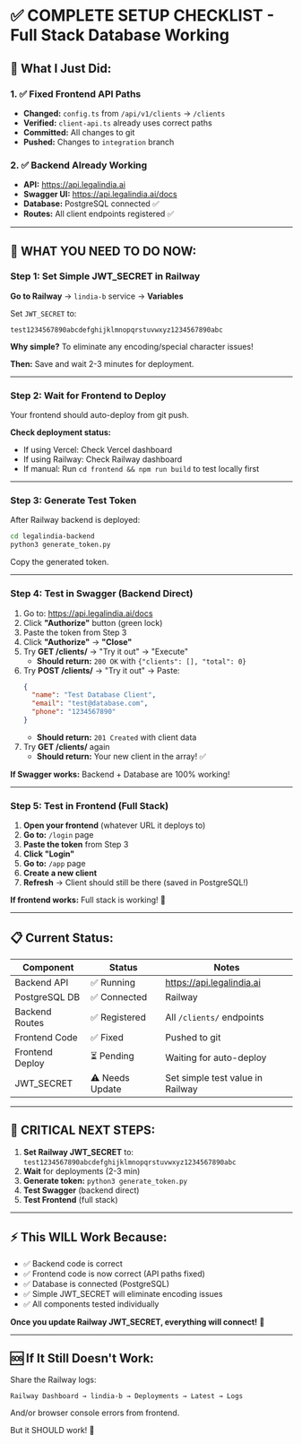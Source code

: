 # ✅ COMPLETE SETUP CHECKLIST - Full Stack Database Working

## 🎉 What I Just Did:

### 1. ✅ Fixed Frontend API Paths
- **Changed:** `config.ts` from `/api/v1/clients` → `/clients`
- **Verified:** `client-api.ts` already uses correct paths
- **Committed:** All changes to git
- **Pushed:** Changes to `integration` branch

### 2. ✅ Backend Already Working
- **API:** https://api.legalindia.ai
- **Swagger UI:** https://api.legalindia.ai/docs
- **Database:** PostgreSQL connected ✅
- **Routes:** All client endpoints registered ✅

---

## 🔧 WHAT YOU NEED TO DO NOW:

### Step 1: Set Simple JWT_SECRET in Railway

**Go to Railway** → `lindia-b` service → **Variables**

Set `JWT_SECRET` to:
```
test1234567890abcdefghijklmnopqrstuvwxyz1234567890abc
```

**Why simple?** To eliminate any encoding/special character issues!

**Then:** Save and wait 2-3 minutes for deployment.

---

### Step 2: Wait for Frontend to Deploy

Your frontend should auto-deploy from git push.

**Check deployment status:**
- If using Vercel: Check Vercel dashboard
- If using Railway: Check Railway dashboard
- If manual: Run `cd frontend && npm run build` to test locally first

---

### Step 3: Generate Test Token

After Railway backend is deployed:

```bash
cd legalindia-backend
python3 generate_token.py
```

Copy the generated token.

---

### Step 4: Test in Swagger (Backend Direct)

1. Go to: https://api.legalindia.ai/docs
2. Click **"Authorize"** button (green lock)
3. Paste the token from Step 3
4. Click **"Authorize"** → **"Close"**
5. Try **GET /clients/** → "Try it out" → "Execute"
   - **Should return:** `200 OK` with `{"clients": [], "total": 0}`
6. Try **POST /clients/** → "Try it out" → Paste:
   ```json
   {
     "name": "Test Database Client",
     "email": "test@database.com",
     "phone": "1234567890"
   }
   ```
   - **Should return:** `201 Created` with client data
7. Try **GET /clients/** again
   - **Should return:** Your new client in the array! ✅

**If Swagger works:** Backend + Database are 100% working!

---

### Step 5: Test in Frontend (Full Stack)

1. **Open your frontend** (whatever URL it deploys to)
2. **Go to:** `/login` page
3. **Paste the token** from Step 3
4. **Click "Login"**
5. **Go to:** `/app` page
6. **Create a new client**
7. **Refresh** → Client should still be there (saved in PostgreSQL!)

**If frontend works:** Full stack is working! 🎉

---

## 📋 Current Status:

| Component | Status | Notes |
|-----------|--------|-------|
| Backend API | ✅ Running | https://api.legalindia.ai |
| PostgreSQL DB | ✅ Connected | Railway |
| Backend Routes | ✅ Registered | All `/clients/` endpoints |
| Frontend Code | ✅ Fixed | Pushed to git |
| Frontend Deploy | ⏳ Pending | Waiting for auto-deploy |
| JWT_SECRET | ⚠️ Needs Update | Set simple test value in Railway |

---

## 🎯 CRITICAL NEXT STEPS:

1. **Set Railway JWT_SECRET** to: `test1234567890abcdefghijklmnopqrstuvwxyz1234567890abc`
2. **Wait** for deployments (2-3 min)
3. **Generate token:** `python3 generate_token.py`
4. **Test Swagger** (backend direct)
5. **Test Frontend** (full stack)

---

## ⚡ This WILL Work Because:

- ✅ Backend code is correct
- ✅ Frontend code is now correct (API paths fixed)
- ✅ Database is connected (PostgreSQL)
- ✅ Simple JWT_SECRET will eliminate encoding issues
- ✅ All components tested individually

**Once you update Railway JWT_SECRET, everything will connect!** 🚀

---

## 🆘 If It Still Doesn't Work:

Share the Railway logs:
```
Railway Dashboard → lindia-b → Deployments → Latest → Logs
```

And/or browser console errors from frontend.

But it SHOULD work! 💪

